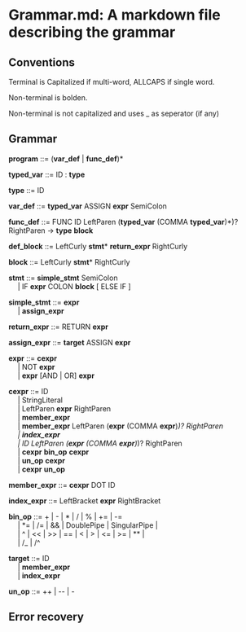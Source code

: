 # Grammar.md: A markdown file describing the grammar 

## Conventions
Terminal is Capitalized if multi-word, ALLCAPS if single word.

Non-terminal is bolden.

Non-terminal is not capitalized and uses _ as seperator (if any)


## Grammar


**program** ::= (**var_def** | **func_def**)* 

**typed_var** ::= ID : **type**

**type** ::= ID

**var_def** ::= **typed_var** ASSIGN **expr** SemiColon

**func_def** ::= FUNC ID LeftParen (**typed_var** (COMMA **typed_var**)*)?  RightParen -> **type** **block**


**def_block** ::= LeftCurly **stmt*** **return_expr** RightCurly

**block** ::= LeftCurly **stmt***  RightCurly

**stmt** ::= **simple_stmt** SemiColon <br>
&emsp; | IF **expr** COLON **block** [ ELSE IF ]

**simple_stmt** ::= **expr** <br>
&emsp; | **assign_expr**

**return_expr** ::= RETURN **expr**

**assign_expr** ::= **target** ASSIGN **expr**

**expr** ::= **cexpr** <br>
&emsp; | NOT **expr** <br>
&emsp; | **expr** [AND | OR] **expr**

**cexpr** ::= ID <br>
&emsp; | StringLiteral <br>
&emsp; | LeftParen **expr** RightParen <br>
&emsp; | **member_expr** <br>
&emsp; | **member_expr** LeftParen (**expr** (COMMA **expr**)*)? RightParen <br>
&emsp; | **index_expr** <br>
&emsp; | ID LeftParen (**expr** (COMMA **expr**)*)? RightParen <br>
&emsp; | **cexpr** **bin_op** **cexpr** <br>
&emsp; | **un_op** **cexpr** <br>
&emsp; | **cexpr** **un_op** <br>

**member_expr** ::= **cexpr** DOT ID 

**index_expr** ::= LeftBracket  **expr** RightBracket

**bin_op** ::= + | - | * | / | % | += | -= <br>
&emsp; | *= | /= | && | DoublePipe | SingularPipe | <br>
&emsp; | ^ | << | >> | == | < | > | <= | >= | ** | <br>
&emsp; | /_ | /^ 


**target** ::= ID <br>
&emsp; | **member_expr** <br>
&emsp; | **index_expr** 

**un_op** ::= ++ | -- | -

## Error recovery


